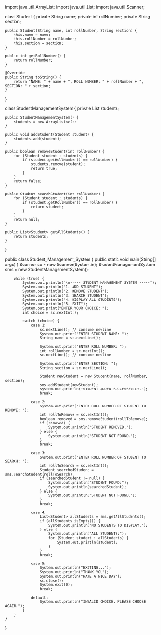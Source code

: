 import java.util.ArrayList;
import java.util.List;
import java.util.Scanner;

class Student {
    private String name;
    private int rollNumber;
    private String section;

    public Student(String name, int rollNumber, String section) {
        this.name = name;
        this.rollNumber = rollNumber;
        this.section = section;
    }

    public int getRollNumber() {
        return rollNumber;
    }

    @Override
    public String toString() {
        return "NAME: " + name + ", ROLL NUMBER: " + rollNumber + ", SECTION: " + section;
    }
}

class StudentManagementSystem {
    private List<Student> students;

    public StudentManagementSystem() {
        students = new ArrayList<>();
    }

    public void addStudent(Student student) {
        students.add(student);
    }

    public boolean removeStudent(int rollNumber) {
        for (Student student : students) {
            if (student.getRollNumber() == rollNumber) {
                students.remove(student);
                return true;
            }
        }
        return false;
    }

    public Student searchStudent(int rollNumber) {
        for (Student student : students) {
            if (student.getRollNumber() == rollNumber) {
                return student;
            }
        }
        return null;
    }

    public List<Student> getAllStudents() {
        return students;
    }
}

public class Student_Management_System {
    public static void main(String[] args) {
        Scanner sc = new Scanner(System.in);
        StudentManagementSystem sms = new StudentManagementSystem();

        while (true) {
            System.out.println("\n----- STUDENT MANAGEMENT SYSTEM -----");
            System.out.println("1. ADD STUDENT");
            System.out.println("2. REMOVE STUDENT");
            System.out.println("3. SEARCH STUDENT");
            System.out.println("4. DISPLAY ALL STUDENTS");
            System.out.println("5. EXIT");
            System.out.print("ENTER YOUR CHOICE: ");
            int choice = sc.nextInt();

            switch (choice) {
                case 1:
                    sc.nextLine(); // consume newline
                    System.out.print("ENTER STUDENT NAME: ");
                    String name = sc.nextLine();

                    System.out.print("ENTER ROLL NUMBER: ");
                    int rollNumber = sc.nextInt();
                    sc.nextLine(); // consume newline

                    System.out.print("ENTER SECTION: ");
                    String section = sc.nextLine();

                    Student newStudent = new Student(name, rollNumber, section);
                    sms.addStudent(newStudent);
                    System.out.println("STUDENT ADDED SUCCESSFULLY.");
                    break;

                case 2:
                    System.out.print("ENTER ROLL NUMBER OF STUDENT TO REMOVE: ");
                    int rollToRemove = sc.nextInt();
                    boolean removed = sms.removeStudent(rollToRemove);
                    if (removed) {
                        System.out.println("STUDENT REMOVED.");
                    } else {
                        System.out.println("STUDENT NOT FOUND.");
                    }
                    break;

                case 3:
                    System.out.print("ENTER ROLL NUMBER OF STUDENT TO SEARCH: ");
                    int rollToSearch = sc.nextInt();
                    Student searchedStudent = sms.searchStudent(rollToSearch);
                    if (searchedStudent != null) {
                        System.out.println("STUDENT FOUND:");
                        System.out.println(searchedStudent);
                    } else {
                        System.out.println("STUDENT NOT FOUND.");
                    }
                    break;

                case 4:
                    List<Student> allStudents = sms.getAllStudents();
                    if (allStudents.isEmpty()) {
                        System.out.println("NO STUDENTS TO DISPLAY.");
                    } else {
                        System.out.println("ALL STUDENTS:");
                        for (Student student : allStudents) {
                            System.out.println(student);
                        }
                    }
                    break;

                case 5:
                    System.out.println("EXITING...");
                    System.out.println("THANK YOU");
                    System.out.println("HAVE A NICE DAY");
                    sc.close();
                    System.exit(0);
                    break;

                default:
                    System.out.println("INVALID CHOICE. PLEASE CHOOSE AGAIN.");
            }
        }
    }
}
